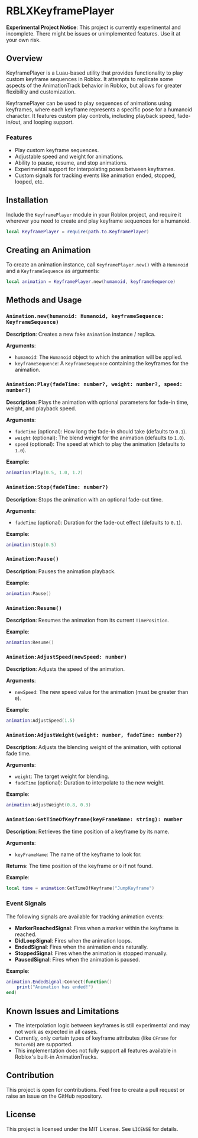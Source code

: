# RBLXKeyframePlayer
**Experimental Project Notice**: This project is currently experimental and incomplete. There might be issues or unimplemented features. Use it at your own risk.

## Overview
KeyframePlayer is a Luau-based utility that provides functionality to play custom keyframe sequences in Roblox. It attempts to replicate some aspects of the AnimationTrack behavior in Roblox, but allows for greater flexibility and customization.

KeyframePlayer can be used to play sequences of animations using keyframes, where each keyframe represents a specific pose for a humanoid character. It features custom play controls, including playback speed, fade-in/out, and looping support.

### Features
- Play custom keyframe sequences.
- Adjustable speed and weight for animations.
- Ability to pause, resume, and stop animations.
- Experimental support for interpolating poses between keyframes.
- Custom signals for tracking events like animation ended, stopped, looped, etc.

## Installation
Include the `KeyframePlayer` module in your Roblox project, and require it wherever you need to create and play keyframe sequences for a humanoid.

```lua
local KeyframePlayer = require(path.to.KeyframePlayer)
```

## Creating an Animation
To create an animation instance, call `KeyframePlayer.new()` with a `Humanoid` and a `KeyframeSequence` as arguments:

```lua
local animation = KeyframePlayer.new(humanoid, keyframeSequence)
```

## Methods and Usage
### `Animation.new(humanoid: Humanoid, keyframeSequence: KeyframeSequence)`
**Description**: Creates a new fake `Animation` instance / replica.

**Arguments**:
- `humanoid`: The `Humanoid` object to which the animation will be applied.
- `keyframeSequence`: A `KeyframeSequence` containing the keyframes for the animation.

### `Animation:Play(fadeTime: number?, weight: number?, speed: number?)`
**Description**: Plays the animation with optional parameters for fade-in time, weight, and playback speed.

**Arguments**:
- `fadeTime` (optional): How long the fade-in should take (defaults to `0.1`).
- `weight` (optional): The blend weight for the animation (defaults to `1.0`).
- `speed` (optional): The speed at which to play the animation (defaults to `1.0`).

**Example**:
```lua
animation:Play(0.5, 1.0, 1.2)
```

### `Animation:Stop(fadeTime: number?)`
**Description**: Stops the animation with an optional fade-out time.

**Arguments**:
- `fadeTime` (optional): Duration for the fade-out effect (defaults to `0.1`).

**Example**:
```lua
animation:Stop(0.5)
```

### `Animation:Pause()`
**Description**: Pauses the animation playback.

**Example**:
```lua
animation:Pause()
```

### `Animation:Resume()`
**Description**: Resumes the animation from its current `TimePosition`.

**Example**:
```lua
animation:Resume()
```

### `Animation:AdjustSpeed(newSpeed: number)`
**Description**: Adjusts the speed of the animation.

**Arguments**:
- `newSpeed`: The new speed value for the animation (must be greater than `0`).

**Example**:
```lua
animation:AdjustSpeed(1.5)
```

### `Animation:AdjustWeight(weight: number, fadeTime: number?)`
**Description**: Adjusts the blending weight of the animation, with optional fade time.

**Arguments**:
- `weight`: The target weight for blending.
- `fadeTime` (optional): Duration to interpolate to the new weight.

**Example**:
```lua
animation:AdjustWeight(0.8, 0.3)
```

### `Animation:GetTimeOfKeyframe(keyFrameName: string): number`
**Description**: Retrieves the time position of a keyframe by its name.

**Arguments**:
- `keyFrameName`: The name of the keyframe to look for.

**Returns**: The time position of the keyframe or `0` if not found.

**Example**:
```lua
local time = animation:GetTimeOfKeyframe("JumpKeyframe")
```

### Event Signals
The following signals are available for tracking animation events:
- **MarkerReachedSignal**: Fires when a marker within the keyframe is reached.
- **DidLoopSignal**: Fires when the animation loops.
- **EndedSignal**: Fires when the animation ends naturally.
- **StoppedSignal**: Fires when the animation is stopped manually.
- **PausedSignal**: Fires when the animation is paused.

**Example**:
```lua
animation.EndedSignal:Connect(function()
    print("Animation has ended!")
end)
```

## Known Issues and Limitations
- The interpolation logic between keyframes is still experimental and may not work as expected in all cases.
- Currently, only certain types of keyframe attributes (like `CFrame` for `Motor6D`) are supported.
- This implementation does not fully support all features available in Roblox's built-in AnimationTracks.

## Contribution
This project is open for contributions. Feel free to create a pull request or raise an issue on the GitHub repository.

## License
This project is licensed under the MIT License. See `LICENSE` for details.

